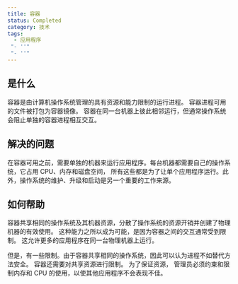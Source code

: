 ```yaml
---
title: 容器
status: Completed
category: 技术
tags:
  - 应用程序
 "- ''"
 "- ''"
---
```


## 是什么

容器是由计算机操作系统管理的具有资源和能力限制的运行进程。 容器进程可用的文件被打包为容器镜像。 容器在同一台机器上彼此相邻运行，但通常操作系统会阻止单独的容器进程相互交互。

## 解决的问题

在容器可用之前，需要单独的机器来运行应用程序。每台机器都需要自己的操作系统，它占用 CPU、内存和磁盘空间， 所有这些都是为了让单个应用程序运行。此外，操作系统的维护、升级和启动是另一个重要的工作来源。

## 如何帮助

容器共享相同的操作系统及其机器资源，分散了操作系统的资源开销并创建了物理机器的有效使用。 这种能力之所以成为可能，是因为容器之间的交互通常受到限制。 这允许更多的应用程序在同一台物理机器上运行。

但是，有一些限制。由于容器共享相同的操作系统，因此可以认为进程不如替代方法安全。 容器还需要对共享资源进行限制。 为了保证资源， 管理员必须约束和限制内存和 CPU 的使用，以使其他应用程序不会表现不佳。
